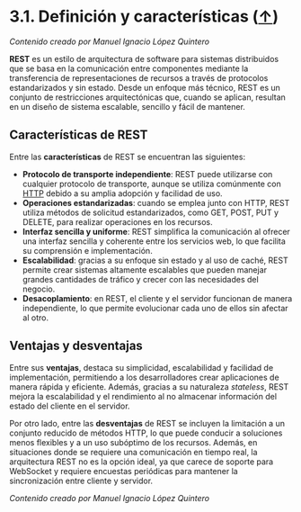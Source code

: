 # 3.1. Definición y características ([↑](README.md))

_Contenido creado por Manuel Ignacio López Quintero_

**REST** es un estilo de arquitectura de software para sistemas distribuidos que se basa en la comunicación entre componentes mediante la transferencia de representaciones de recursos a través de protocolos estandarizados y sin estado. Desde un enfoque más técnico, REST es un conjunto de restricciones arquitectónicas que, cuando se aplican, resultan en un diseño de sistema escalable, sencillo y fácil de mantener.

## Características de REST

Entre las **características** de REST se encuentran las siguientes:

- **Protocolo de transporte independiente**: REST puede utilizarse con cualquier protocolo de transporte, aunque se utiliza comúnmente con [HTTP](https://en.wikipedia.org/wiki/HTTP) debido a su amplia adopción y facilidad de uso.
- **Operaciones estandarizadas**: cuando se emplea junto con HTTP, REST utiliza métodos de solicitud estandarizados, como GET, POST, PUT y DELETE, para realizar operaciones en los recursos.
- **Interfaz sencilla y uniforme**: REST simplifica la comunicación al ofrecer una interfaz sencilla y coherente entre los servicios web, lo que facilita su comprensión e implementación.
- **Escalabilidad**: gracias a su enfoque sin estado y al uso de caché, REST permite crear sistemas altamente escalables que pueden manejar grandes cantidades de tráfico y crecer con las necesidades del negocio.
- **Desacoplamiento**: en REST, el cliente y el servidor funcionan de manera independiente, lo que permite evolucionar cada uno de ellos sin afectar al otro.

## Ventajas y desventajas

Entre sus **ventajas**, destaca su simplicidad, escalabilidad y facilidad de implementación, permitiendo a los desarrolladores crear aplicaciones de manera rápida y eficiente. Además, gracias a su naturaleza *stateless*, REST mejora la escalabilidad y el rendimiento al no almacenar información del estado del cliente en el servidor.

Por otro lado, entre las **desventajas** de REST se incluyen la limitación a un conjunto reducido de métodos HTTP, lo que puede conducir a soluciones menos flexibles y a un uso subóptimo de los recursos. Además, en situaciones donde se requiere una comunicación en tiempo real, la arquitectura REST no es la opción ideal, ya que carece de soporte para WebSocket y requiere encuestas periódicas para mantener la sincronización entre cliente y servidor.

_Contenido creado por Manuel Ignacio López Quintero_
